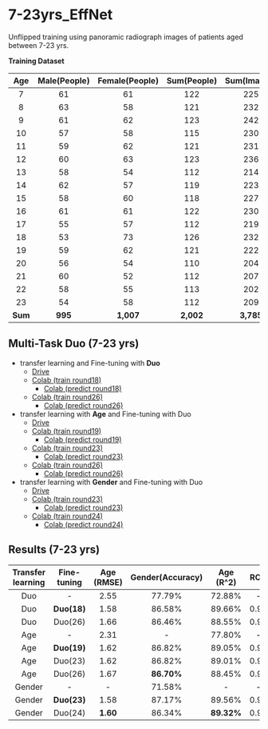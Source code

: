 # 7-23yrs_EffNet
Unflipped training using panoramic radiograph images of patients aged between 7-23 yrs.

**Training Dataset**

|  Age  | Male(People)  | Female(People)  | Sum(People)  |  Sum(Images) |
|:-----:|:-------------:|:---------------:|:------------:|:------------:|
|  7    |      61       |       61        |      122     |      225     |
|  8    |      63       |       58        |      121     |      232     |
|  9    |      61       |       62        |      123     |      242     |
|  10   |      57       |       58        |      115     |      230     |
|  11   |      59       |       62        |      121     |      231     |
|  12   |      60       |       63        |      123     |      236     |
|  13   |      58       |       54        |      112     |      214     |
|  14   |      62       |       57        |      119     |      223     |
|  15   |      58       |       60        |      118     |      227     |
|  16   |      61       |       61        |      122     |      230     |
|  17   |      55       |       57        |      112     |      219     |
|  18   |      53       |       73        |      126     |      232     |
|  19   |      59       |       62        |      121     |      222     |
|  20   |      56       |       54        |      110     |      204     |
|  21   |      60       |       52        |      112     |      207     |
|  22   |      58       |       55        |      113     |      202     |
|  23   |      54       |       58        |      112     |      209     |
|**Sum**|    **995**    |    **1,007**    |   **2,002**  |   **3,785**  |

## Multi-Task Duo (7-23 yrs)
* transfer learning and Fine-tuning with **Duo**
  * [Drive](https://drive.google.com/drive/u/0/folders/1c97Xg1FNQZ2esY3IEt-Vi1YoQWT0_XQc)
  * [Colab (train round18)](https://colab.research.google.com/drive/1EYq2TfD1rz-_dcLBhubZ09I1wOeyBVgA?usp=sharing)
    * [Colab (predict round18)](https://colab.research.google.com/drive/1pTBi_36uTNoY1OToI5wMf3zQtQBduRGO?usp=sharing)
  * [Colab (train round26)](https://colab.research.google.com/drive/1-7xOYkyl0wohi6GfH9OVuh9-QQdl37J7?usp=sharing)
    * [Colab (predict round26)](https://colab.research.google.com/drive/19AqXF1kcoouylNK7bjoRptikT9c2_ZGk?usp=sharing)
* transfer learning with **Age**  and Fine-tuning with Duo
  * [Drive](https://drive.google.com/drive/u/0/folders/1H2nMAkqIiD26xOreEGJv7A_kyaB_F0hq)
  * [Colab (train round19)](https://colab.research.google.com/drive/1_AFMMCKYFS9WnwLvYSDDoINPFL9jecT1#scrollTo=bWEnlTSwazL5)
    * [Colab (predict round19)](https://colab.research.google.com/drive/10q47vAxyiYcOnrd09GfLtHYrPHqfpXvm?usp=sharing)
  * [Colab (train round23)](https://colab.research.google.com/drive/1pe9teVInnuSVp15VvU5zqxd5TkCCp-iL#scrollTo=Zed4TdFcG2iJ)
    * [Colab (predict round23)](https://colab.research.google.com/drive/1Z2IJqaSQXJ9jciR_GW9tzavblfZJoN4I?usp=sharing)
  * [Colab (train round26)](https://colab.research.google.com/drive/1VvWf1lJGbRUbLTjS6WkDeeZa3czz8jaR#scrollTo=Zed4TdFcG2iJ)
    * [Colab (predict round26)](https://colab.research.google.com/drive/1E3Bm_K5M4jg3TbldYRx_u8Jbe1-nHweP?usp=sharing)
* transfer learning with **Gender**  and Fine-tuning with Duo
  * [Drive](https://drive.google.com/drive/u/0/folders/10uvdBRCiCPqL-KQlL3QgDXZPy2aR6CED)
  * [Colab (train round23)](https://colab.research.google.com/drive/1ZxarhFYVQh7MHnCs5nUTKzdMVhjrvqYE#scrollTo=Zed4TdFcG2iJ)
    * [Colab (predict round23)](https://colab.research.google.com/drive/1m1ATv9aHUK0_our3GeEcajXdjjaNHNyf?usp=sharing)
  * [Colab (train round24)](https://colab.research.google.com/drive/1ony3fYpIhLKs9EtKusPUgbxXiGlmPfsI#scrollTo=skoKhKJDngAZ)
    * [Colab (predict round24)](https://colab.research.google.com/drive/1OxdZQSCuj0ep8HBn0-A23VNQklsZMOnr?usp=sharing)

## Results (7-23 yrs)
|  Transfer learning  | Fine-tuning  | Age (RMSE)  | Gender(Accuracy)  |  Age (R^2) |  ROC   | Epochs |
| :------------------:|:------------:|:-----------:|:-----------------:|:----------:|:------:|:------:|
|         Duo         |      -       |     2.55    |      77.79%       |   72.88%   |   -    | 3,000  |
|         Duo         |  **Duo(18)** |     1.58    |      86.58%       |   89.66%   |  0.94  | 1,500  |
|         Duo         |    Duo(26)   |     1.66    |      86.46%       |   88.55%   |  0.94  | 3,500  |
|         Age         |      -       |     2.31    |        -          |   77.80%   |   -    | 3,250  |
|         Age         | **Duo(19)**  |     1.62    |      86.82%       |   89.05%   |  0.93  | 1,500  |
|         Age         |   Duo(23)    |     1.62    |      86.82%       |   89.01%   |  0.94  | 2,500  |
|         Age         |   Duo(26)    |     1.67    |    **86.70%**     |   88.45%   |  0.94  | 3,250  |
|        Gender       |      -       |      -      |      71.58%       |     -      |   -    | 2,500  |
|        Gender       | **Duo(23)**  |     1.58    |      87.17%       |   89.56%   |  0.94  | 3,250  |
|        Gender       |   Duo(24)    |   **1.60**  |      86.34%       | **89.32%** |  0.93  | 3,500  |

